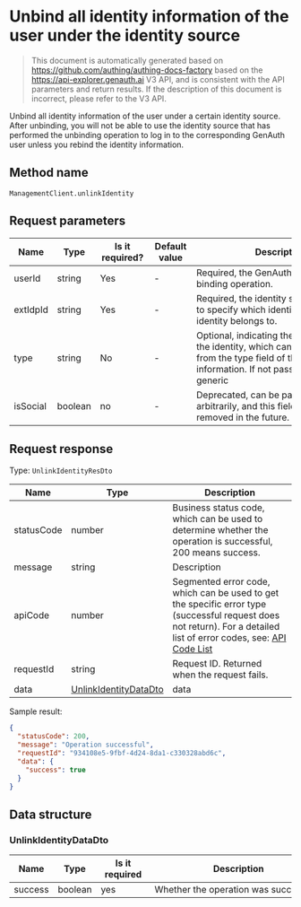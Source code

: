 # Unbind all identity information of the user under the identity source

<!--
Warning ⚠️:
Do not modify this document directly,
https://github.com/Authing/authing-docs-factory
Use this project to generate
-->

<LastUpdated />

> This document is automatically generated based on https://github.com/authing/authing-docs-factory based on the https://api-explorer.genauth.ai V3 API, and is consistent with the API parameters and return results. If the description of this document is incorrect, please refer to the V3 API.

Unbind all identity information of the user under a certain identity source. After unbinding, you will not be able to use the identity source that has performed the unbinding operation to log in to the corresponding GenAuth user unless you rebind the identity information.

## Method name

`ManagementClient.unlinkIdentity`

## Request parameters

| Name     | Type    | <div style="width:80px">Is it required?</div> | <div style="width:60px">Default value</div> | <div style="width:300px">Description</div>                                                                                                                                | <div style="width:200px">Sample value</div> |
| -------- | ------- | --------------------------------------------- | ------------------------------------------- | ------------------------------------------------------------------------------------------------------------------------------------------------------------------------- | ------------------------------------------- |
| userId   | string  | Yes                                           | -                                           | Required, the GenAuth user ID for the binding operation.                                                                                                                  |                                             |
| extIdpId | string  | Yes                                           | -                                           | Required, the identity source ID, used to specify which identity source the identity belongs to.                                                                          |                                             |
| type     | string  | No                                            | -                                           | Optional, indicating the specific type of the identity, which can be obtained from the type field of the user identity information. If not passed, the default is generic |                                             |
| isSocial | boolean | no                                            | -                                           | Deprecated, can be passed in arbitrarily, and this field will be removed in the future.                                                                                   |                                             |

## Request response

Type: `UnlinkIdentityResDto`

| Name       | Type                                                       | Description                                                                                                                                                                                                                                                                                                                                  |
| ---------- | ---------------------------------------------------------- | -------------------------------------------------------------------------------------------------------------------------------------------------------------------------------------------------------------------------------------------------------------------------------------------------------------------------------------------- |
| statusCode | number                                                     | Business status code, which can be used to determine whether the operation is successful, 200 means success.                                                                                                                                                                                                                                 |
| message    | string                                                     | Description                                                                                                                                                                                                                                                                                                                                  |
| apiCode    | number                                                     | Segmented error code, which can be used to get the specific error type (successful request does not return). For a detailed list of error codes, see: [API Code List](https://api-explorer.genauth.ai/?tag=group/%E5%BC%80%E5%8F%91%E5%87%86%E5%A4%87#tag/%E5%BC%80%E5%8F%91%E5%87%86%E5%A4%87/%E9%94%99%E8%AF%AF%E5%A4%84%E7%90%86/apiCode) |
| requestId  | string                                                     | Request ID. Returned when the request fails.                                                                                                                                                                                                                                                                                                 |
| data       | <a href="#UnlinkIdentityDataDto">UnlinkIdentityDataDto</a> | data                                                                                                                                                                                                                                                                                                                                         |

Sample result:

```json
{
  "statusCode": 200,
  "message": "Operation successful",
  "requestId": "934108e5-9fbf-4d24-8da1-c330328abd6c",
  "data": {
    "success": true
  }
}
```

## Data structure

### <a id="UnlinkIdentityDataDto"></a> UnlinkIdentityDataDto

| Name    | Type    | <div style="width:80px">Is it required</div> | <div style="width:300px">Description</div> | <div style="width:200px">Sample value</div> |
| ------- | ------- | -------------------------------------------- | ------------------------------------------ | ------------------------------------------- |
| success | boolean | yes                                          | Whether the operation was successful       | `true`                                      |
